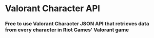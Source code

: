 # Valorant Character API 

### Free to use Valorant Character JSON API that retrieves data from every character in Riot Games' Valorant game 